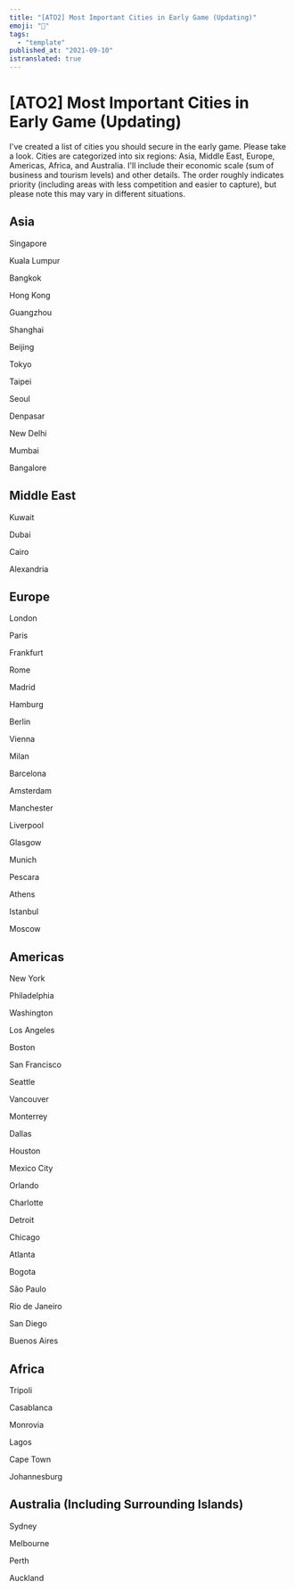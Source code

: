 ```yaml
---
title: "[ATO2] Most Important Cities in Early Game (Updating)"
emoji: "🤖"
tags:
  - "template"
published_at: "2021-09-10"
istranslated: true
---
```


# [ATO2] Most Important Cities in Early Game (Updating)

I've created a list of cities you should secure in the early game. Please take a look. Cities are categorized into six regions: Asia, Middle East, Europe, Americas, Africa, and Australia. I'll include their economic scale (sum of business and tourism levels) and other details. The order roughly indicates priority (including areas with less competition and easier to capture), but please note this may vary in different situations.

## Asia

Singapore

Kuala Lumpur

Bangkok

Hong Kong

Guangzhou

Shanghai

Beijing

Tokyo

Taipei

Seoul

Denpasar

New Delhi

Mumbai

Bangalore

## Middle East

Kuwait

Dubai

Cairo

Alexandria

## Europe

London

Paris

Frankfurt

Rome

Madrid

Hamburg

Berlin

Vienna

Milan

Barcelona

Amsterdam

Manchester

Liverpool

Glasgow

Munich

Pescara

Athens

Istanbul

Moscow

## Americas

New York

Philadelphia

Washington

Los Angeles

Boston

San Francisco

Seattle

Vancouver

Monterrey

Dallas

Houston

Mexico City

Orlando

Charlotte

Detroit

Chicago

Atlanta

Bogota

São Paulo

Rio de Janeiro

San Diego

Buenos Aires

## Africa

Tripoli

Casablanca

Monrovia

Lagos

Cape Town

Johannesburg

## Australia (Including Surrounding Islands)

Sydney

Melbourne

Perth

Auckland
